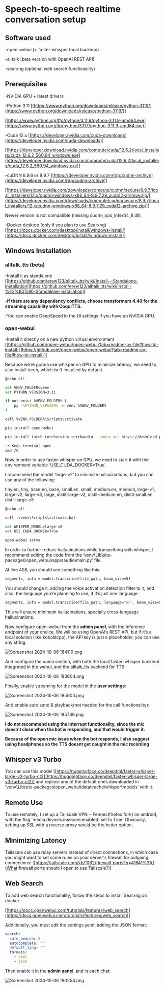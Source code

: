 # Speech-to-speech realtime conversation setup

## Software used

-open-webui (+ faster-whisper local backend)

-alltalk (beta version with OpenAI REST API)

-searxng (optional web search functionality)

## Prerequisites

-NVIDIA GPU + latest drivers

-Python 3.11 [[https://www.python.org/downloads/release/python-3119/](https://www.python.org/downloads/release/python-3119/)]

[[https://www.python.org/ftp/python/3.11.9/python-3.11.9-amd64.exe](https://www.python.org/ftp/python/3.11.9/python-3.11.9-amd64.exe)]

-Cuda 12.x [[https://developer.nvidia.com/cuda-downloads](https://developer.nvidia.com/cuda-downloads)]

[[https://developer.download.nvidia.com/compute/cuda/12.6.2/local_installers/cuda_12.6.2_560.94_windows.exe](https://developer.download.nvidia.com/compute/cuda/12.6.2/local_installers/cuda_12.6.2_560.94_windows.exe)]

-cuDNN 8.9.6 or 8.9.7 [[https://developer.nvidia.com/rdp/cudnn-archive](https://developer.nvidia.com/rdp/cudnn-archive)]

[[https://developer.nvidia.com/downloads/compute/cudnn/secure/8.9.7/local_installers/12.x/cudnn-windows-x86_64-8.9.7.29_cuda12-archive.zip/](https://developer.nvidia.com/downloads/compute/cudnn/secure/8.9.7/local_installers/12.x/cudnn-windows-x86_64-8.9.7.29_cuda12-archive.zip/)]

Newer version is not compatible (missing cudnn_ops_infer64_8.dll).

-Docker desktop (only if you plan to use Searxng) [[https://docs.docker.com/desktop/install/windows-install/](https://docs.docker.com/desktop/install/windows-install/)]

## Windows Installation

### alltalk_tts (beta)

-Install it as standalone [[https://github.com/erew123/alltalk_tts/wiki/Install-‐-Standalone-Installation](https://github.com/erew123/alltalk_tts/wiki/Install-%E2%80%90-Standalone-Installation)]

-**If there are any dependency conflicts, choose transformers 4.40 for the streaming capability with CoquiTTS.**

-You can enable DeepSpeed in the UI settings if you have an NVIDIA GPU.

### open-webui

-Install it directly on a new python virtual environment [[https://github.com/open-webui/open-webui?tab=readme-ov-file#how-to-install-](https://github.com/open-webui/open-webui?tab=readme-ov-file#how-to-install-)]

Because we’re gonna use whisper on GPU to minimize latency, we need to also install torch, which isn't installed by default.

```bash
@echo off

set VENV_FOLDER=venv
set PYTHON_VERSION=3.11

if not exist %VENV_FOLDER% (
    py -%PYTHON_VERSION% -m venv %VENV_FOLDER%
)

call %VENV_FOLDER%\Scripts\activate

pip install open-webui

pip install torch torchvision torchaudio --index-url https://download.pytorch.org/whl/cu121 --no-cache-dir 

:: Keep terminal open
cmd /k
```

Now in order to use faster-whisper on GPU, we need to start it with the environment variable ‘USE_CUDA_DOCKER=True’.

I recommend the model ‘large-v2’ to minimize hallucinations, but you can use any of the following:

tiny.en, tiny, base.en, base, small.en, small, medium.en, medium, large-v1, large-v2, large-v3, large, distil-large-v2, distil-medium.en, distil-small.en, distil-large-v3

```bash
@echo off

call .\venv\Scripts\activate.bat

set WHISPER_MODEL=large-v2
set USE_CUDA_DOCKER=True

open-webui serve
```

In order to further reduce hallucinations while transcribing with whisper, I recommend editing the code from the ‘venv\Lib\site-packages\open_webui\apps\audio\main.py’ file.

At line 408, you should see something like this:

```bash
segments, info = model.transcribe(file_path, beam_size=5)
```

You should change it, adding the voice activation detection filter to it, and also, the language you’re planning to use, if it’s just one language:

```bash
segments, info = model.transcribe(file_path, language="en", beam_size=5, vad_filter=True)
```

This will ensure minimum hallucinations, specially cross-language hallucinations.

Now configure open-webui from the **admin panel**, with the Inference endpoint of your choice. We will be using OpenAI’s REST API, but if it’s a local solution (like koboldcpp), the API key is just a placeholder, you can use any string:

![Screenshot 2024-10-06 184119.png](Screenshot_2024-10-06_184119.png)

And configure the audio section, with both the local faster-whisper backend integrated in the webui, and the alltalk_tts backend for TTS:

![Screenshot 2024-10-06 183604.png](Screenshot_2024-10-06_183604.png)

Finally, enable streaming for the model in the **user settings**:

![Screenshot 2024-10-06 185903.png](Screenshot_2024-10-06_185903.png)

And enable auto send & playback(not needed for the call functionality):

![Screenshot 2024-10-06 185739.png](Screenshot_2024-10-06_185739.png)

**I do not recommend using the interrupt functionality, since the mic doesn't close when the bot is responding, and that would trigger it.**

**Because of the open mic issue when the bot responds, I also suggest using headphones so the TTS doesnt get caught in the mic recording**

## Whisper v3 Turbo

You can use this model [[https://huggingface.co/deepdml/faster-whisper-large-v3-turbo-ct2](https://huggingface.co/deepdml/faster-whisper-large-v3-turbo-ct2)] and replace any of the default ones downloaded in 'venv\Lib\site-packages\open_webui\data\cache\whisper\models' with it.

## Remote Use

To use remotely, I set up a Tailscale VPN + Fennec(firefox fork) on android, with the flag 'media.devices.insecure.enabled' set to True. Obviously, setting up SSL with a reverse proxy would be the better option.

## Minimizing Latency

Tailscale can use relay servers instead of direct connections, in which case you might want to set some rules on your server's firewall for outgoing connections: [[https://tailscale.com/kb/1082/firewall-ports?q=41641%3A](What firewall ports should I open to use Tailscale?)]

## Web Search

To add web search functionality, follow the steps to install Searxng on docker:

[[https://docs.openwebui.com/tutorials/features/web_search](https://docs.openwebui.com/tutorials/features/web_search)]

Additionally, you must edit the settings.yaml, adding the JSON format:

```yaml
search:
  safe_search: 0
  autocomplete: ""
  default_lang: ""
  formats:
    - html
    - json
```

Then enable it in the **admin panel**, and in each chat:

![Screenshot 2024-10-06 190254.png](Screenshot_2024-10-06_190254.png)
